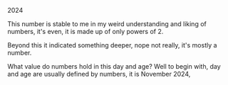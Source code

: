 2024

This number is stable to me in my weird understanding and liking of numbers, it's even, it is made up of only powers of 2.

Beyond this it indicated something deeper, nope not really, it's mostly a number.

What value do numbers hold in this day and age? Well to begin with, day and age are usually defined by numbers, it is November 2024, 